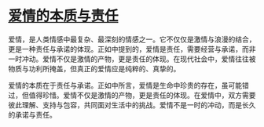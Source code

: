 # [爱情的本质与责任](https://keepo.io/51blw)
爱情，是人类情感中最复杂、最深刻的情感之一。它不仅仅是激情与浪漫的结合，更是一种责任与承诺的体现。正如中提到的，爱情是责任，需要经营与承诺，而非一时冲动。爱情不仅是激情的产物，更是责任的体现。在现代社会中，爱情往往被物质与功利所掩盖，但真正的爱情应是纯粹的、真挚的。

爱情的本质在于责任与承诺。正如中所言，爱情是生命中珍贵的存在，虽可能错过，但值得珍惜。爱情不仅是激情的产物，更是责任的体现。在爱情中，双方需要彼此理解、支持与包容，共同面对生活中的挑战。爱情不是一时的冲动，而是长久的承诺与责任。

